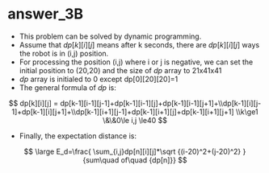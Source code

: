 # answer_3B

- This problem can be solved by dynamic programming.
- Assume that $dp[k][i][j]$ means after k seconds, there are $dp[k][i][j]$  ways the robot is in (i,j) position.
- For processing the position (i,j) where i or j is negative, we can set the initial position to (20,20) and the size of $dp$ array to 21x41x41
- $dp$ array is initialed to 0 except dp[0][20][20]=1
- The general formula of $dp$ is:

$$
dp[k][i][j] = dp[k-1][i-1][j-1]+dp[k-1][i-1][j]+dp[k-1][i-1][j+1]+\\dp[k-1][i][j-1]+dp[k-1][i][j+1]+\\dp[k-1][i+1][j-1]+dp[k-1][i+1][j]+dp[k-1][i+1][j+1] \\k\ge1 \&\&0\le i,j \le40
$$

- Finally, the expectation distance is:

$$
\large E_d=\frac{ \sum_{i,j}dp[n][i][j]*\sqrt {(i-20)^2+(j-20)^2}  }{sum\quad of\quad {dp[n]}}
$$